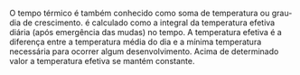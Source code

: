 ---
---

O tempo térmico é também conhecido como soma de temperatura ou grau-dia de crescimento. é calculado como a integral da temperatura efetiva diária (após emergência das mudas) no tempo. A temperatura efetiva é a diferença entre a temperatura média do dia e a mínima temperatura necessária para ocorrer algum desenvolvimento. Acima de determinado valor a temperatura efetiva se mantém constante. 
